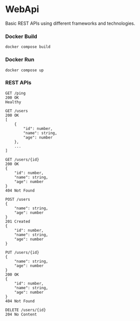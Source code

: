 # WebApi
Basic REST APIs using different frameworks and technologies.

### Docker Build
`docker compose build`

### Docker Run
`docker compose up`

### REST APIs
```
GET /ping
200 OK
Healthy
```
```
GET /users
200 OK
[
    {
        "id": number,
        "name": string,
        "age": number
    },
    ...
]
```
```
GET /users/{id}
200 OK
{
    "id": number,
    "name": string,
    "age": number
}
404 Not Found
```
```
POST /users
{
    "name": string,
    "age": number
}
201 Created
{
    "id": number,
    "name": string,
    "age": number
}
```
```
PUT /users/{id}
{
    "name": string,
    "age": number
}
200 OK
{
    "id": number,
    "name": string,
    "age": number
}
404 Not Found
```
```
DELETE /users/{id}
204 No Content
```